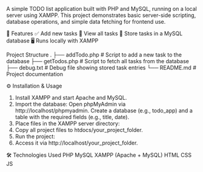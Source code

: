 A simple TODO list application built with PHP and MySQL, running on a local server using XAMPP. This project demonstrates basic server-side scripting, database operations, and simple data fetching for frontend use.

🔧 Features
✅ Add new tasks
📄 View all tasks
💾 Store tasks in a MySQL database
🖥 Runs locally with XAMPP

Project Structure
.
├── addTodo.php         # Script to add a new task to the database
├── getTodos.php        # Script to fetch all tasks from the database
├── debug.txt           # Debug file showing stored task entries
└── README.md           # Project documentation

⚙️ Installation & Usage
1. Install XAMPP and start Apache and MySQL.
2. Import the database:
  Open phpMyAdmin via http://localhost/phpmyadmin.
  Create a database (e.g., todo_app) and a table with the required fields (e.g., title, date).
3. Place files in the XAMPP server directory:
4. Copy all project files to htdocs/your_project_folder.
5. Run the project:
6. Access it via http://localhost/your_project_folder.

🛠 Technologies Used
PHP
MySQL
XAMPP (Apache + MySQL)
HTML
CSS
JS
